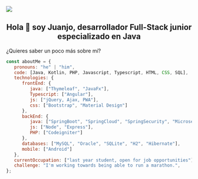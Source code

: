 <img src="https://github.com/jitos86/jitos86/blob/master/hellow.svg"/>


<h2 style="text-align:center">Hola 👋 soy Juanjo, desarrollador Full-Stack junior especializado en Java</h2>


¿Quieres saber un poco más sobre mí?
```javascript
const aboutMe = {
   pronouns: "he" | "him",
   code: [Java, Kotlin, PHP, Javascript, Typescript, HTML, CSS, SQL],
   technologies: {
      frontEnd: {
         java: ["Thymeleaf", "JavaFx"],
         Typescript: ["Angular"],
         js: ["jQuery, Ajax, PWA"],
         css: ["Bootstrap", "Material Design"]
      },
      backEnd: {
         java: ["SpringBoot", "SpringCloud", "SpringSecurity", "Microservicios"],
         js: ["Node", "Express"],
         PHP: ["Codeigniter"]
      },
      databases: ["MySQL", "Oracle", "SQLite", "H2", "Hibernate"],
      mobile: ["Android"]
   },
   currentOccupation: ["last year student, open for job opportunities"],
   challenge: "I'm working towards being able to run a marathon.",
};
```



<!--
**jitos86/jitos86** is a ✨ _special_ ✨ repository because its `README.md` (this file) appears on your GitHub profile.

Here are some ideas to get you started:

- 🔭 I’m currently working on ...
- 🌱 I’m currently learning ...
- 👯 I’m looking to collaborate on ...
- 🤔 I’m looking for help with ...
- 💬 Ask me about ...
- 📫 How to reach me: ...
- 😄 Pronouns: ...
- ⚡ Fun fact: ...
-->
